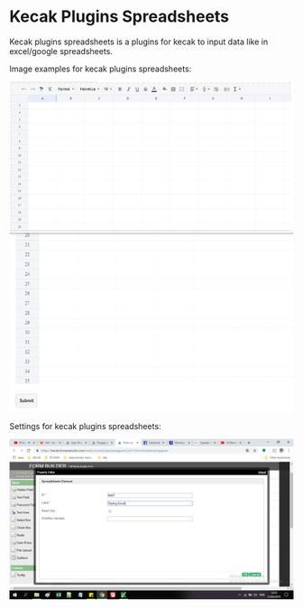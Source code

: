 # Kecak Plugins Spreadsheets

Kecak plugins spreadsheets is a plugins for kecak to input data like in excel/google spreadsheets.

Image examples for kecak plugins spreadsheets:

<img src="https://raw.githubusercontent.com/kinnara-digital-studio/kecak-workflow/master/docs/assets/kecak-spreadsheets1.png" alt="spreadsheets1" />


<img src="https://raw.githubusercontent.com/kinnara-digital-studio/kecak-workflow/master/docs/assets/kecak-spreadsheets2.png" alt="spreadsheets2" />


Settings for kecak plugins spreadsheets:

<img src="https://raw.githubusercontent.com/kinnara-digital-studio/kecak-workflow/master/docs/assets/kecak-spreadsheets3.png" alt="spreadsheets3" />
